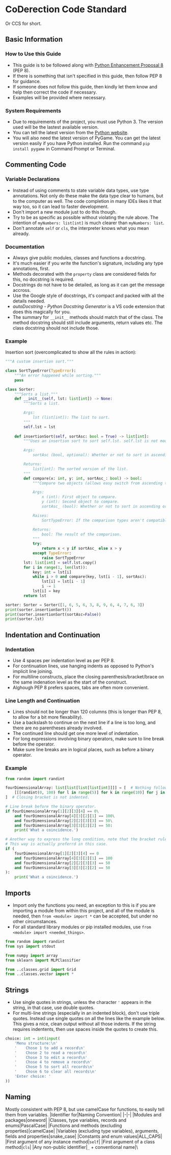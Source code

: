 # CoDerection Code Standard
Or CCS for short.
## Basic Information
### How to Use this Guide
* This guide is to be followed along with [Python Enhancement Proposal 8](https://peps.python.org/pep-0008/) (PEP 8).
* If there is something that isn't specified in this guide, then follow PEP 8 for guidance.
* If someone does not follow this guide, then kindly let them know and help then correct the code if necessary.
* Examples will be provided where necessary.
### System Requirements
* Due to requirements of the project, you must use Python 3. The version used will be the lastest available version.
* You can tell the latest version from the [Python website](https://www.python.org/).
* You will also need the latest version of PyGame. You can get the latest version easily if you have Python installed. Run the command `pip install pygame` in Command Prompt or Terminal.
## Commenting Code
### Variable Declarations
* Instead of using comments to state variable data types, use type annotations. Not only do these make the data type clear to humans, but to the computer as well. The code completion in many IDEs likes it that way too, so it can lead to faster development.
* Don't import a new module just to do this though.
* Try to be as specific as possible without violating the rule above. The intention of `myNumbers: list[int]` is much clearer than `myNumbers: list`.
* Don't annotate `self` or `cls`, the interpreter knows what you mean already.
### Documentation
* Always give public modules, classes and functions a docstring.
* It's much easier if you write the function's signature, including any type annotations, first.
* Methods decorated with the `property` class are considered fields for this, no docstring is required.
* Docstrings do not have to be detailed, as long as it can get the message accross.
* Use the Google style of docstrings, it's compact and packed with all the details needed.
* _autoDocstring - Python Docstring Generator_ is a VS code extension that does this magically for you.
* The summary for `__init__` methods should match that of the class. The method docstring should still include arguments, return values etc. The class docstring should not include those.
### Example
Insertion sort (overcomplicated to show all the rules in action):
```python
"""A custom insertion sort."""

class SortTypeError(TypeError):
    """An error happened while sorting."""
    pass

class Sorter:
    """Sorts a list."""
    def __init__(self, lst: list[int]) -> None:
        """Sorts a list.

        Args:
            lst (list[int]): The list to sort.
        """
        self.lst = lst
    
    def insertionSort(self, sortAsc: bool = True) -> list[int]:
        """Uses an insertion sort to sort self.lst. self.lst is not modified in the process.

        Args:
            sortAsc (bool, optional): Whether or not to sort in ascending order. Defaults to True.

        Returns:
            list[int]: The sorted version of the list.
        """
        def compare(x: int, y: int, sortAsc_: bool) -> bool:
            """Compare two objects (allows easy switch from ascending to descending).

            Args:
                x (int): First object to compare.
                y (int): Second object to compare.
                sortAsc_ (bool): Whether or not to sort in ascending order.

            Raises:
                SortTypeError: If the comparison types aren't compatible.

            Returns:
                bool: The result of the comparison.
            """
            try:
                return x < y if sortAsc_ else x > y
            except TypeError:
                raise SortTypeError
        lst: list[int] = self.lst.copy()
        for i in range(1, len(lst)):
            key: int = lst[i]
            while i > 0 and compare(key, lst[i - 1], sortAsc):
                lst[i] = lst[i - 1]
                i -= 1
            lst[i] = key
        return lst

sorter: Sorter = Sorter([1, 6, 5, 6, 3, 8, 9, 6, 4, 7, 6, 3])
print(sorter.insertionSort())
print(sorter.insertionSort(sortAsc=False))
print(sorter.lst)

```
## Indentation and Continuation
### Indentation
* Use 4 spaces per indentation level as per PEP 8.
* For continuation lines, use hanging indents as opposed to Python's implicit line joining.
* For multiline constructs, place the closing parenthesis/bracket/brace on the same indenation level as the start of the construct.
* Alghough PEP 8 prefers spaces, tabs are often more convenient.
### Line Length and Continuation
* Lines should not be longer than 120 columns (this is longer than PEP 8, to allow for a bit more flexability).
* Use a backslash to continue on the next line if a line is too long, and there are no parentheses already involved.
* The continued line should get one more level of indentation.
* For long expressions involving binary operators, make sure to line break before the operator.
* Make sure line breaks are in logical places, such as before a binary operator.
### Example
```python
from random import randint

fourDimensionalArray: list[list[list[list[int]]]] = [  # Nothing follows this bracket on this line.
    [[[randint(0, 100) for l in range(5)] for k in range(10)] for j in range(20)] for i in range(30)
]  # Closing bracket is not indented.

# Line break before the binary operator.
if fourDimensionalArray[1][2][3][4] == 0\
    and fourDimensionalArray[4][3][2][1] == 100\
    and fourDimensionalArray[2][2][3][3] == 50\
    and fourDimensionalArray[3][3][2][2] == 50:
    print('What a coincidence.')

# Another way to express the long condition, note that the bracket rules apply here.
# This way is actually preferrd in this case.
if (
    fourDimensionalArray[1][2][3][4] == 0
    and fourDimensionalArray[4][3][2][1] == 100
    and fourDimensionalArray[2][2][3][3] == 50
    and fourDimensionalArray[3][3][2][2] == 50
):
    print('What a coincidence.')
```
## Imports
* Import only the functions you need, an exception to this is if you are importing a module from within this project, and all of the module is needed, then `from <module> import *` can be accepted, but under no other circumstances.
* For all standard library modules or pip installed modules, use `from <module> import <needed_things>`.
```python
from random import randint
from sys import stdout

from numpy import array
from sklearn import MLPClassifier

from ..classes.grid import Grid
from ..classes.vector import *

```
## Strings
* Use single quotes in strings, unless the character `'` appears in the string, in that case, use double quotes.
* For multi-line strings (especially in an indented block), don't use triple quotes. Instead use single quotes on all the lines like the example below. This gives a nice, clean output without all those indents. If the string requires indentents, then use spaces inside the quotes to create this.
```python
choice: int = int(input(
    'Menu structure:\n'
    '    Chose 1 to add a record\n'
    '    Chose 2 to read a record\n'
    '    Chose 3 to edit a record\n'
    '    Chose 4 to remove a record\n'
    '    Chose 5 to sort all records\n'
    '    Chose 6 to clear all records\n'
    'Enter choice: '
))

```
## Naming
Mostly consistent with PEP 8, but use camelCase for functions, to easily tell them from variables.
|Identifier for|Naming Convention|
|-|-|
|Modules and packages|oneword|
|Classes, type variables, records and enums|PascalCase|
|Functions and methods (excluding properties)|camelCase|
|Variables (excluding type variables), arguments, fields and properties|snake_case|
|Constants and enum values|ALL_CAPS|
|First argument of any instance method|`self`|
|First argument of a class method|`cls`|
|Any non-public identifier|`_` + conventional name|\
